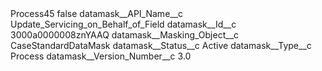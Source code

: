 <?xml version="1.0" encoding="UTF-8"?>
<CustomMetadata xmlns="http://soap.sforce.com/2006/04/metadata" xmlns:xsi="http://www.w3.org/2001/XMLSchema-instance" xmlns:xsd="http://www.w3.org/2001/XMLSchema">
    <label>Process45</label>
    <protected>false</protected>
    <values>
        <field>datamask__API_Name__c</field>
        <value xsi:type="xsd:string">Update_Servicing_on_Behalf_of_Field</value>
    </values>
    <values>
        <field>datamask__Id__c</field>
        <value xsi:type="xsd:string">3000a0000008znYAAQ</value>
    </values>
    <values>
        <field>datamask__Masking_Object__c</field>
        <value xsi:type="xsd:string">CaseStandardDataMask</value>
    </values>
    <values>
        <field>datamask__Status__c</field>
        <value xsi:type="xsd:string">Active</value>
    </values>
    <values>
        <field>datamask__Type__c</field>
        <value xsi:type="xsd:string">Process</value>
    </values>
    <values>
        <field>datamask__Version_Number__c</field>
        <value xsi:type="xsd:double">3.0</value>
    </values>
</CustomMetadata>
